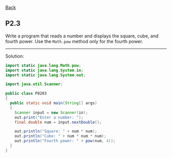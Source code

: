 [Back](../README.md)

## P2.3

Write a program that reads a number and displays the square, cube, and fourth power. Use the `Math.pow` method only for the fourth power.

---

Solution:

```java
import static java.lang.Math.pow;
import static java.lang.System.in;
import static java.lang.System.out;

import java.util.Scanner;

public class P0203 
{
  public static void main(String[] args) 
  {
    Scanner input = new Scanner(in);
    out.print("Enter a number: ");
    final double num = input.nextDouble();

    out.println("Square: " + num * num);
    out.println("Cube: " + num * num * num);
    out.println("Fourth power: " + pow(num, 4));
  }
}
```